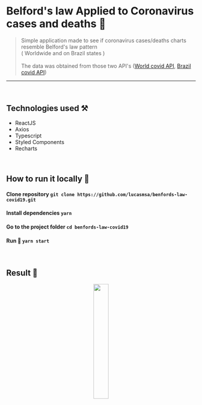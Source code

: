 # Belford's law Applied to Coronavirus cases and deaths 🦩
> Simple application made to see if coronavirus cases/deaths charts resemble Belford's law pattern <br/>( Worldwide and on Brazil states ) <br />
> <br>The data was obtained from those two API's ([World covid API](https://api.covid19api.com/), 
[Brazil covid API](https://covid19-brazil-api.now.sh/))<br>

---

<br>

## Technologies used ⚒
- ReactJS
- Axios
- Typescript
- Styled Components
- Recharts

<br>

## How to run it locally 🗿
#### Clone repository ``git clone https://github.com/lucasmsa/benfords-law-covid19.git``
#### Install dependencies ``yarn``
#### Go to the project folder ``cd benfords-law-covid19``
#### Run 🚝 ``yarn start``

<br>

## Result 🎨
<p align="center">
    <img width='28%' src="https://i.imgur.com/YAIF0LU.png">
</p>
